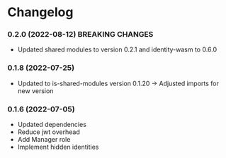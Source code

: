 # Changelog

### 0.2.0 (2022-08-12) BREAKING CHANGES

- Updated shared modules to version 0.2.1 and identity-wasm to 0.6.0

### 0.1.8 (2022-07-25)

- Updated to is-shared-modules version 0.1.20 -> Adjusted imports for new version

### 0.1.6 (2022-07-05)

- Updated dependencies
- Reduce jwt overhead
- Add Manager role
- Implement hidden identities

